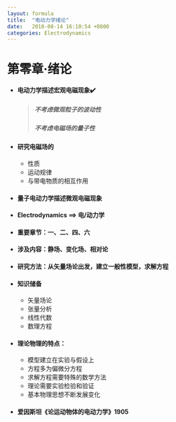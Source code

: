 ```yaml
---
layout: formula
title:  "电动力学绪论"
date:   2018-08-14 16:10:54 +0800
categories: Electrodynamics
---
```


# 第零章·绪论

* #### 电动力学描述宏观电磁现象✔️

  > ##### 不考虑微观粒子的波动性
  >
  > ##### 不考虑电磁场的量子性

* #### 研究电磁场的

  - 性质
  - 运动规律
  - 与带电物质的相互作用


* #### 量子电动力学描述微观电磁现象


* #### Electrodynamics ==> 电/动力学


* #### 重要章节：一、二、四、六


* #### 涉及内容：静场、变化场、相对论

* #### 研究方法：从矢量场论出发，建立一般性模型，求解方程

* #### 知识储备

  * 矢量场论
  * 张量分析
  * 线性代数
  * 数理方程

* #### 理论物理的特点：

  * 模型建立在实验与假设上
  * 方程多为偏微分方程
  * 求解方程需要特殊的数学方法
  * 理论需要实验检验和验证
  * 基本物理思想不断发展变化

* #### 爱因斯坦《论运动物体的电动力学》1905